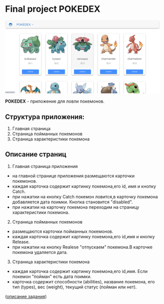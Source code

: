 # Final project POKEDEX

![](https://github.com/PogorelovAlex/final-project/blob/main/PokemonReadme.png)

**POKEDEX** - приложение для ловли покемонов.

## Структура приложения:

1. Главная страница
2. Страница пойманных покемонов
3. Страница характеристики покемона

## Описание страниц

1. Главная страница приложения

- на главной странице приложения размещаются карточки покемонов.
- каждая карточка содержит картинку покемона,его id, имя и кнопку Catch.
- при нажатии на кнопку Сatch покемон ловится,в карточку покемона добавляется дата поимки.
  Кнопка становится "disabled".
- при нажатии на карточку покемона переходим на страницу характеристики покемона.

2. Страница пойманных покемонов

- размещаются карточки пойманных покемонов.
- каждая карточка содержит картинку покемона,его id,имя и кнопку Release.
- при нажатии на кнопку Realese "отпускаем" покемона.В карточке покемона удаляется дата.

3. Страница характеристики покемона

- каждая карточка содержит картинку покемона,его id,имя. Если покемон "пойман" есть дата поимки.
- карточка содержит способности (abilities), название покемона, его тип (types), вес (weight), текущий статус (пойман или нет).

([описание задания](https://github.com/js-training-nov-2021/final-project#readme))
